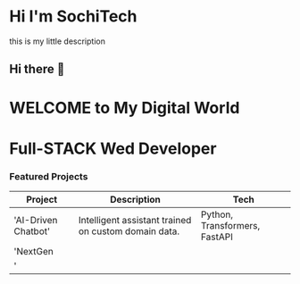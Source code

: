 # Hi I'm SochiTech
this is my little description
## Hi there 👋

# WELCOME to My Digital World

# Full-STACK Wed Developer 


###  Featured Projects
|Project | Description | Tech
|-----------|-------------------|------------|
| 'AI-Driven Chatbot' | Intelligent assistant trained on custom domain data. | Python, Transformers, FastAPI
| 'NextGen 
| '



<!--
**Sochiking/Sochiking** is a ✨ _special_ ✨ repository because its `README.md` (this file) appears on your GitHub profile.

Here are some ideas to get you started:

- 🔭 I’m currently working on ...
- 🌱 I’m currently learning ...
- 👯 I’m looking to collaborate on ...
- 🤔 I’m looking for help with ...
- 💬 Ask me about ...
- 📫 How to reach me: ...
- 😄 Pronouns: ...
- ⚡ Fun fact: ...
-->

